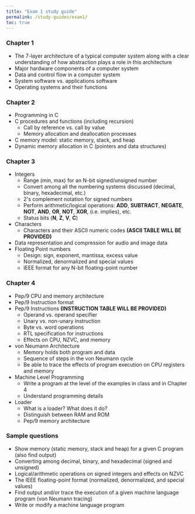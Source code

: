 ```yaml
---
title: "Exam 1 study guide"
permalink: /study-guides/exam1/
toc: true
---
```


### Chapter 1
* The 7-layer architecture of a typical computer system along with a clear
  understanding of how abstraction plays a role in this architecture
* Major hardware components of a computer system
* Data and control flow in a computer system
* System software vs. applications software
* Operating systems and their functions

### Chapter 2
* Programming in C
* C procedures and functions (including recursion)
  * Call by reference vs. call by value
  * Memory allocation and deallocation processes
* C memory model: static memory, stack, and heap
* Dynamic memory allocation in C (pointers and data structures)

### Chapter 3
* Integers
  * Range (min, max) for an N-bit signed/unsigned number
  * Convert among all the numbering systems discussed (decimal, binary,
    hexadecimal, etc.)
  * 2's complement notation for signed numbers
  * Perform arithmetic/logical operations: **ADD**, **SUBTRACT**, **NEGATE**,
    **NOT**, **AND**, **OR**, **NOT**, **XOR**, <span class="fas
    fa-long-arrow-alt-right"></span> (i.e. implies), etc.
  * Status bits (**N**, **Z**, **V**, **C**)
* Characters
  * Characters and their ASCII numeric codes **(ASCII TABLE WILL BE PROVIDED)**
* Data representation and compression for audio and image data
* Floating Point numbers
  * Design: sign, exponent, mantissa, excess value
  * Normalized, denormalized and special values
  * IEEE format for any N-bit floating-point number

### Chapter 4
* Pep/9 CPU and memory architecture
* Pep/9 Instruction format
* Pep/9 Instructions **(INSTRUCTION TABLE WILL BE PROVIDED)**
  * Operand vs. operand specifier
  * Unary vs. non-unary instruction
  * Byte vs. word operations
  * RTL specification for instructions
  * Effects on CPU, NZVC, and memory
* von Neumann Architecture
  * Memory holds both program and data
  * Sequence of steps in the von Neumann cycle
  * Be able to trace the effects of program execution on CPU registers and
    memory
* Machine Level Programming
  * Write a program at the level of the examples in class and in Chapter 4
  * Understand programming details
* Loader
  * What is a loader? What does it do?
  * Distinguish between RAM and ROM
  * Pep/9 memory architecture

### Sample questions
* Show memory (static memory, stack and heap) for a given C program (also find
  output)
* Converting among decimal, binary, and hexadecimal (signed and unsigned)
* Logical/arithmetic operations on signed integers and effects on NZVC
* The IEEE floating-point format (normalized, denormalized, and special values)
* Find output and/or trace the execution of a given machine language program
  (von Neumann tracing)
* Write or modify a machine language program
